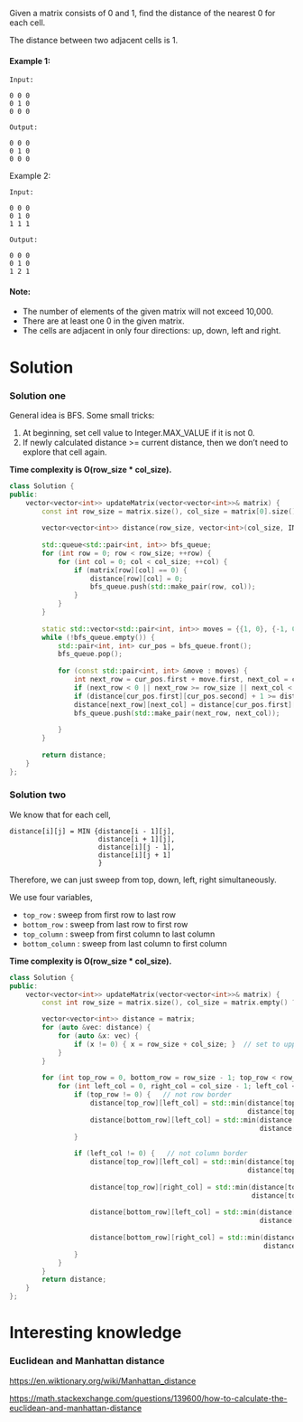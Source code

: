 Given a matrix consists of 0 and 1, find the distance of the nearest 0 for each cell.

The distance between two adjacent cells is 1.

#### Example 1:

```
Input:

0 0 0
0 1 0
0 0 0

Output:

0 0 0
0 1 0
0 0 0
```
Example 2: 

```
Input:

0 0 0
0 1 0
1 1 1

Output:

0 0 0
0 1 0
1 2 1
```

#### Note:

* The number of elements of the given matrix will not exceed 10,000.
* There are at least one 0 in the given matrix.
* The cells are adjacent in only four directions: up, down, left and right.

# Solution

### Solution one

General idea is BFS. Some small tricks:

1. At beginning, set cell value to Integer.MAX_VALUE if it is not 0.
2. If newly calculated distance >= current distance, then we don’t need to explore that cell again.

__Time complexity is O(row_size * col_size).__

```cpp
class Solution {
public:
    vector<vector<int>> updateMatrix(vector<vector<int>>& matrix) {
        const int row_size = matrix.size(), col_size = matrix[0].size();
        
        vector<vector<int>> distance(row_size, vector<int>(col_size, INT_MAX));
        
        std::queue<std::pair<int, int>> bfs_queue;
        for (int row = 0; row < row_size; ++row) {
            for (int col = 0; col < col_size; ++col) {
                if (matrix[row][col] == 0) {
                    distance[row][col] = 0;
                    bfs_queue.push(std::make_pair(row, col));
                }
            }
        }
        
        static std::vector<std::pair<int, int>> moves = {{1, 0}, {-1, 0}, {0, 1}, {0, -1}};
        while (!bfs_queue.empty()) {
            std::pair<int, int> cur_pos = bfs_queue.front();
            bfs_queue.pop();
            
            for (const std::pair<int, int> &move : moves) {
                int next_row = cur_pos.first + move.first, next_col = cur_pos.second + move.second;
                if (next_row < 0 || next_row >= row_size || next_col < 0 || next_col >= col_size) continue;
                if (distance[cur_pos.first][cur_pos.second] + 1 >= distance[next_row][next_col]) continue;
                distance[next_row][next_col] = distance[cur_pos.first][cur_pos.second] + 1;
                bfs_queue.push(std::make_pair(next_row, next_col));
                
            }
        }
        
        return distance;
    }
};
```

### Solution two

We know that for each cell,

```
distance[i][j] = MIN {distance[i - 1][j],
                      distance[i + 1][j],
                      distance[i][j - 1],
                      distance[i][j + 1]
                      }
```

Therefore, we can just sweep from top, down, left, right simultaneously.

We use four variables, 

* ```top_row``` : sweep from first row to last row  
* ```bottom_row``` : sweep from last row to first row  
* ```top_column``` : sweep from first column to last column  
* ```bottom_column``` : sweep from last column to first column    

__Time complexity is O(row_size * col_size).__

```cpp
class Solution {
public:
    vector<vector<int>> updateMatrix(vector<vector<int>>& matrix) {
        const int row_size = matrix.size(), col_size = matrix.empty() ? 0 : matrix[0].size();

        vector<vector<int>> distance = matrix;
        for (auto &vec: distance) {
            for (auto &x: vec) {
                if (x != 0) { x = row_size + col_size; }  // set to upper bound
            }
        }
        
        for (int top_row = 0, bottom_row = row_size - 1; top_row < row_size; ++top_row, --bottom_row) {
            for (int left_col = 0, right_col = col_size - 1; left_col < col_size; ++left_col, --right_col) {
                if (top_row != 0) {   // not row border
                    distance[top_row][left_col] = std::min(distance[top_row][left_col], 
                                                           distance[top_row - 1][left_col] + 1);
                    distance[bottom_row][left_col] = std::min(distance[bottom_row][left_col], 
                                                              distance[bottom_row + 1][left_col] + 1);
                }
                
                if (left_col != 0) {   // not column border
                    distance[top_row][left_col] = std::min(distance[top_row][left_col], 
                                                           distance[top_row][left_col - 1] + 1);
                    
                    distance[top_row][right_col] = std::min(distance[top_row][right_col], 
                                                            distance[top_row][right_col + 1] + 1);
                    
                    distance[bottom_row][left_col] = std::min(distance[bottom_row][left_col], 
                                                              distance[bottom_row][left_col - 1] + 1);
                    
                    distance[bottom_row][right_col] = std::min(distance[bottom_row][right_col], 
                                                               distance[bottom_row][right_col + 1] + 1);
                }
            }
        }
        return distance;
    }
};
```

# Interesting knowledge

### Euclidean and Manhattan distance

https://en.wiktionary.org/wiki/Manhattan_distance

https://math.stackexchange.com/questions/139600/how-to-calculate-the-euclidean-and-manhattan-distance
